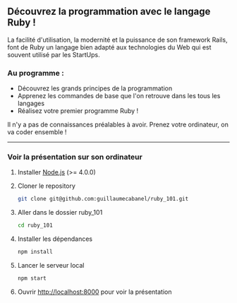 
## Découvrez la programmation avec le langage Ruby !

La facilité d'utilisation, la modernité et la puissance de son framework Rails, font de Ruby un langage bien adapté aux technologies du Web qui est souvent utilisé par les StartUps.


### Au programme :
- Découvrez les grands principes de la programmation
- Apprenez les commandes de base que l'on retrouve dans les tous les langages
- Réalisez votre premier programme Ruby !

Il n'y a pas de connaissances préalables à avoir.
Prenez votre ordinateur, on va coder ensemble !

---

### Voir la présentation sur son ordinateur

1.  Installer [Node.js](http://nodejs.org/) (>= 4.0.0)
1.  Cloner le repository
    ```sh
    git clone git@github.com:guillaumecabanel/ruby_101.git
    ```

1.  Aller dans le dossier ruby_101
    ```sh
    cd ruby_101
    ```

1.  Installer les dépendances
    ```sh
    npm install
    ```

1.  Lancer le serveur local
    ```sh
    npm start
    ```

1.  Ouvrir [http://localhost:8000](http://localhost:8000) pour voir la présentation
